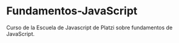 # Fundamentos-JavaScript
Curso de la Escuela de Javascript de Platzi sobre fundamentos de JavaScript.
